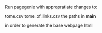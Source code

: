 Run pagegenie with appropratiate changes to:

tome.csv
tome_of_links.csv
the paths in __main__

in order to generate the base webpage html